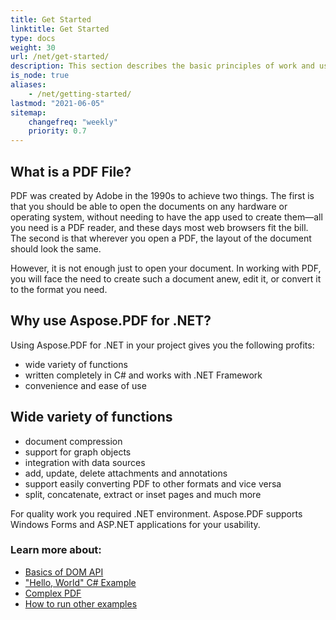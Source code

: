 ```yaml
---
title: Get Started 
linktitle: Get Started
type: docs
weight: 30
url: /net/get-started/
description: This section describes the basic principles of work and using DOM API. Also demonstrates simple and complex examples for creating a PDF document.
is_node: true
aliases:
    - /net/getting-started/
lastmod: "2021-06-05"   
sitemap:
    changefreq: "weekly"
    priority: 0.7
---
```


## What is a PDF File?

PDF was created by Adobe in the 1990s to achieve two things. The first is that you should be able to open the documents on any hardware or operating system, without needing to have the app used to create them—all you need is a PDF reader, and these days most web browsers fit the bill. The second is that wherever you open a PDF, the layout of the document should look the same.

However, it is not enough just to open your document. In working with PDF, you will face the need to create such a document anew, edit it, or convert it to the format you need.

## Why use Aspose.PDF for .NET?

Using Aspose.PDF for .NET in your project gives you the following profits:

- wide variety of functions
- written completely in C# and works with .NET Framework
- convenience and ease of use

## Wide variety of functions

- document compression
- support for graph objects
- integration with data sources
- add, update, delete attachments and annotations
- support easily converting PDF to other formats and vice versa
- split, concatenate, extract or inset pages and much more

For quality work you required .NET environment.
Aspose.PDF supports Windows Forms and ASP.NET applications for your usability.

### Learn more about:

- [Basics of DOM API](/pdf/net/basics-of-dom-api/)
- ["Hello, World" C# Example](/pdf/net/hello-world-example/)
- [Complex PDF](/pdf/net/complex-pdf-example/)
- [How to run other examples](/pdf/net/how-to-run-other-examples/)
